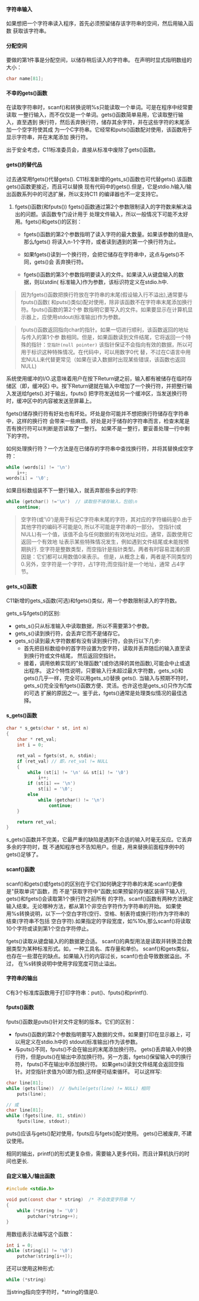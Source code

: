#### 字符串输入
如果想把一个字符串读入程序，首先必须预留储存该字符串的空间，然后用输入函数
获取该字符串。


#### 分配空间
要做的第1件事是分配空间，以储存稍后读入的字符串。
在声明时显式指明数组的大小：
```c
char name[81];
```


#### 不幸的gets()函数
在读取字符串时，scanf()和转换说明%s只能读取一个单词。可是在程序中经常要读取
一整行输入，而不仅仅是一个单词。gets()函数简单易用，它读取整行输入，直至遇到
换行符，然后丢弃换行符，储存其余字符，并在这些字符的末尾添加一个空字符使其成
为一个C字符串。它经常和puts()函数配对使用，该函数用于显示字符串，并在末尾添加
换行符。

出于安全考虑，C11标准委员会，直接从标准中废除了gets()函数。


#### gets()的替代品
过去通常用fgets()代替gets(). 
C11标准新增的gets_s()函数也可代替gets().该函数gets()函数更接近，而且可以替换
现有代码中的gets().但是，它是stdio.h输入/输出函数系列中的可选扩展，所以支持C11
的编译器也不一定支持它。

1. fgets()函数(和fputs())
	fgets()函数通过第2个参数限制读入的字符数来解决溢出的问题。该函数专门设计用于
	处理文件输入，所以一般情况下可能不太好用。fgets()和gets()的区别：
	
	* fgets()函数的第2个参数指明了读入字符的最大数量。如果该参数的值是n,那么fgets()
	将读入n-1个字符，或者读到遇到的第一个换行符为止。

	* 如果fgets()读到一个换行符，会把它储存在字符串中，这点与gets()不同，gets()会
	丢弃换行符。

	* fgets()函数的第3个参数指明要读入的文件。如果读入从键盘输入的数据，则以stdin(
	标准输入)作为参数，该标识符定义在stdio.h中.

> 因为fgets()函数把换行符放在字符串的末尾(假设输入行不溢出),通常要与fputs()函数(
	和puts()类似)配对使用，除非该函数不在字符串末尾添加换行符。fputs()函数的第2个参
	数指明它要写入的文件。如果要显示在计算机显示器上，应使用stdout(标准输出)作为参数。


> fputs()函数返回指向char的指针。如果一切进行顺利，该函数返回的地址与传入的第1个参
	数相同。但是，如果函数读到文件结尾，它将返回一个特殊的指针：`空指针(null pointer)`
	该指针保证不会指向有效的数据，所以可用于标识这种特殊情况。在代码中，可以用数字0代
	替，不过在C语言中用宏NULL来代替更常见（如果在读入数据时出现某些错误，该函数也返回
	NULL)


系统使用缓冲的I/O.这意味着用户在按下Return键之前，输入都有被储存在临时存储区（即，缓冲区)
中。按下Return键就在输入中增加了一个换行符，并把整行输入发送给fgets().对于输出，fputs()
把字符发送给另一个缓冲区，当发送换行符时，缓冲区中的内容被发送至屏幕上。

fgets()储存换行符有好处也有坏处。坏处是你可能并不想把换行符储存在字符串中，这样的换行符
会带来一些麻烦。好处是对于储存的字符串而言，检查末尾是否有换行符可以判断是否读取了一整行。
如果不是一整行，要妥善处理一行中剩下的字符。


如何处理换行符？一个方法是在已储存的字符串中查找换行符，并将其替换成空字符：
```c
while (words[i] != '\n') 
	i++;
words[i] = '\0';
```
如果目标数组装不下一整行输入，就丢弃那些多出的字符:
```c
while (getchar() !='\n')  // 读取但不储存输入，包括\n
	continue;
```

> 空字符(或'\0')是用于标记C字符串末尾的字符，其对应的字符编码是0.由于其他字符的编码不可能是0,
所以不可能是字符串的一部分。
> 空指针(或NULL)有一个值，该值不会与任何数据的有效地址对应。通常，函数使用它返回一个有效地
址表示某些特殊情况发生，例如遇到文件结尾或未能按预期执行.
> 空字符是整数类型，而空指针是指针类型。两者有时容易混淆的原因是：它们都可以用数值0来表示。
但是，从概念上看，两者是不同类型的0.另外，空字符是一个字符，占1字符;而空指针是一个地址，通常
占4字节。


#### gets_s()函数
C11新增的gets_s函数(可选)和fgets()类似，用一个参数限制读入的字符数。

gets_s与fgets()的区别:
* gets_s()只从标准输入中读取数据，所以不需要第3个参数。
* gets_s()读到换行符，会丢弃它而不是储存它。
* gets_s()读到最大字符数都有没有读到换行符，会执行以下几步:
	- 首先把目标数组中的首字符设置为空字符，读取并丢弃随后的输入直至读到换行符或文件结尾，
	然后返回空指针。
	- 接着，调用依赖实现的"处理函数"(或你选择的其他函数),可能会中止或退出程序。 
这2个特性说明，只要输入行未超过最大字符数，gets_s()和gets()几乎一样，完全可以用gets_s()替换
gets().
当输入与预期不符时，gets_s()完全没有fgets()函数方便、灵活。也许这也是gets_s()只作为C库的可选
扩展的原因之一。鉴于此，fgets()通常是处理类似情况的最佳选择。


#### s_gets()函数
```c
char * s_gets(char * st, int n)
{
    char * ret_val;
    int i = 0;

    ret_val = fgets(st, n, stdin);
    if (ret_val) // 即，ret_val != NULL
    {
        while (st[i] != '\n' && st[i] != '\0')
            i++;
        if (st[i] == '\n')
            st[i] = '\0';
        else
            while (getchar() != '\n')
                continue;
    }

    return ret_val;
}

```
s_gets()函数并不完美，它最严重的缺陷是遇到不合适的输入时毫无反应。它丢弃多余的字符时，既
不通知程序也不告知用户。但是，用来替换前面程序例中的gets()足够了。


#### scanf()函数
scanf()和gets()或fgets()的区别在于它们如何确定字符串的末尾:scanf()更像是"获取单词"函数，而
不是"获取字符中"函数;如果预留的存储区装得下输入行, gets()和fgets()会读取第1个换行符之前所有
的字符。scanf()函数有两种方法确定输入结束。无论哪种方法，都从第1个非空白字符作为字符串的开始。
如果使用%s转换说明，以下一个空白字符(空行、空格、制表符或换行符)作为字符串的结束(字符串不包括
空白字符).如果指定的字段宽度，如%10s,那么scanf()将读取10个字符或读到第1个空白字符停止。

fgets()读取从键盘输入的的数据更合适。
scanf()的典型用法是读取并转换混合数据类型为某种标准形式。如，一种工具名、库存量和单价。
scanf()和gets类似，也存在一些潜在的缺点。如果输入行的内容过长，scanf()也会导致数据溢出。不过，
在%s转换说明中使用字段宽度可防止溢出。


#### 字符串的输出
C有3个标准库函数用于打印字符串：put()、fputs()和printf().


#### fputs()函数
fputs()函数是puts()针对文件定制的版本。它们的区别：
* fputs()函数的第2个参数指明要写入数据的文件。如果要打印在显示器上，可以用定义在stdio.h中的
stdout(标准输出)作为该参数。
* 与puts()不同，fputs()不会在输出的末尾添加换行符。
gets()丢弃输入中的换行符，但是puts()在输出中添加换行符。另一方面，fgets()保留输入中的换行符，
fputs()不在输出中添加换行符。
如果gets()读到文件结尾会返回空指针。对空指针求值为0(即为假),这样便可结束循环。
可以这样写:
```c
char line[81];
while (gets(line))  // 与while(gets(line) != NULL) 相同
	puts(line);

// 或
char line[81];
while (fgets(line, 81, stdin))
	fputs(line, stdout);
```
puts()应该与gets()配对使用，fputs应与fgets()配对使用。
gets()已被废弃, 不建议使用。

相同的输出，printf()的形式更复杂些，需要输入更多代码，而且计算机执行的时间也更长.


#### 自定义输入/输出函数
```c
#include <stdio.h>

void put(const char * string)  /* 不会改变字符串 */
{
    while (*string != '\0')
        putchar(*string++);
}
```
用数组表示法编写这个函数：
```c
int i = 0;
while (string[i] != '\0')
	putchar(string[i++]);
```
还可以使用这种形式:
```c
while (*string)
```
当string指向空字符时，*string的值是0.


